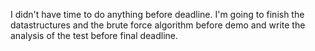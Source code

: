I didn't have time to do anything before deadline. I'm going to finish the datastructures and the brute force algorithm before demo and write the analysis of the test before final deadline.
